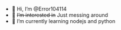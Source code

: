 - 👋 Hi, I’m @Error104114
- 👀 ~~I’m interested in~~ Just messing around 
- 🌱 I’m currently learning nodejs and python
<!--- 
💞️ I’m looking to collaborate on ...

- 📫 How to reach me 
--->
<!---
Error104114/Error104114 is a ✨ special ✨ repository because its `README.md` (this file) appears on your GitHub profile.
You can click the Preview link to take a look at your changes.
--->
